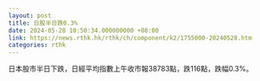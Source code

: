 ```yaml
---
layout: post
title: 日股半日跌0.3%
date: 2024-05-28 10:50:34.000000000 +08:00
link: https://news.rthk.hk/rthk/ch/component/k2/1755000-20240528.htm
categories: rthk
---
```


日本股市半日下跌，日經平均指數上午收市報38783點，跌116點，跌幅0.3%。
